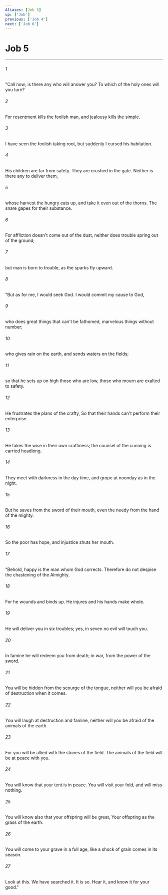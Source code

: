 ```yaml
---
Aliases: [Job 5]
up: ['Job']
previous: ['Job 4']
next: ['Job 6']
---
```

# Job 5
***





###### 1 

"Call now; is there any who will answer you? To which of the holy ones will you turn? 



###### 2 

For resentment kills the foolish man, and jealousy kills the simple. 



###### 3 

I have seen the foolish taking root, but suddenly I cursed his habitation. 



###### 4 

His children are far from safety. They are crushed in the gate. Neither is there any to deliver them, 



###### 5 

whose harvest the hungry eats up, and take it even out of the thorns. The snare gapes for their substance. 



###### 6 

For affliction doesn't come out of the dust, neither does trouble spring out of the ground; 



###### 7 

but man is born to trouble, as the sparks fly upward. 



###### 8 

"But as for me, I would seek God. I would commit my cause to God, 



###### 9 

who does great things that can't be fathomed, marvelous things without number; 



###### 10 

who gives rain on the earth, and sends waters on the fields; 



###### 11 

so that he sets up on high those who are low, those who mourn are exalted to safety. 



###### 12 

He frustrates the plans of the crafty, So that their hands can't perform their enterprise. 



###### 13 

He takes the wise in their own craftiness; the counsel of the cunning is carried headlong. 



###### 14 

They meet with darkness in the day time, and grope at noonday as in the night. 



###### 15 

But he saves from the sword of their mouth, even the needy from the hand of the mighty. 



###### 16 

So the poor has hope, and injustice shuts her mouth. 



###### 17 

"Behold, happy is the man whom God corrects. Therefore do not despise the chastening of the Almighty. 



###### 18 

For he wounds and binds up. He injures and his hands make whole. 



###### 19 

He will deliver you in six troubles; yes, in seven no evil will touch you. 



###### 20 

In famine he will redeem you from death; in war, from the power of the sword. 



###### 21 

You will be hidden from the scourge of the tongue, neither will you be afraid of destruction when it comes. 



###### 22 

You will laugh at destruction and famine, neither will you be afraid of the animals of the earth. 



###### 23 

For you will be allied with the stones of the field. The animals of the field will be at peace with you. 



###### 24 

You will know that your tent is in peace. You will visit your fold, and will miss nothing. 



###### 25 

You will know also that your offspring will be great, Your offspring as the grass of the earth. 



###### 26 

You will come to your grave in a full age, like a shock of grain comes in its season. 



###### 27 

Look at this. We have searched it. It is so. Hear it, and know it for your good."
